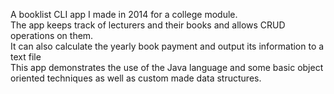 A booklist CLI app I made in 2014 for a college module.  
The app keeps track of lecturers and their books and allows CRUD operations on them.  
It can also calculate the yearly book payment and output its information to a text file  
This app demonstrates the use of the Java language and some basic object oriented techniques as well as custom made data structures.  
